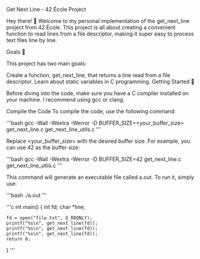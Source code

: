 Get Next Line - 42 École Project

Hey there! 👋 Welcome to my personal implementation of the get_next_line project from 42 École. This project is all about creating a convenient function to read lines from a file descriptor, making it super easy to process text files line by line.

Goals 🎯

This project has two main goals:

Create a function, get_next_line, that returns a line read from a file descriptor.
Learn about static variables in C programming.
Getting Started 🚀

Before diving into the code, make sure you have a C compiler installed on your machine. I recommend using gcc or clang.

Compile the Code
To compile the code, use the following command:

'''bash
gcc -Wall -Wextra -Werror -D BUFFER_SIZE=<your_buffer_size> get_next_line.c get_next_line_utils.c
'''

Replace <your_buffer_size> with the desired buffer size. For example, you can use 42 as the buffer size:

'''bash
gcc -Wall -Wextra -Werror -D BUFFER_SIZE=42 get_next_line.c get_next_line_utils.c
'''

This command will generate an executable file called a.out. To run it, simply use:

'''bash
./a.out
'''

'''c
int main()
{
    int fd;
    char *line;

    fd = open("file.txt", O_RDONLY);
    printf("%s\n", get_next_line(fd));
    printf("%s\n", get_next_line(fd));
    printf("%s\n", get_next_line(fd));
    return 0;
}
'''
